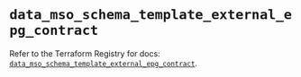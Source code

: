 # `data_mso_schema_template_external_epg_contract`

Refer to the Terraform Registry for docs: [`data_mso_schema_template_external_epg_contract`](https://registry.terraform.io/providers/ciscodevnet/mso/1.5.3/docs/data-sources/schema_template_external_epg_contract).
